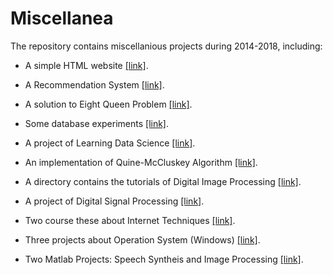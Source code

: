 # Miscellanea

The repository contains miscellanious projects during 2014-2018, including:

+ A simple HTML website [[link]](https://github.com/charlesliucn/miscellanea/tree/master/01-simple-html).

+ A Recommendation System [[link]](https://github.com/charlesliucn/miscellanea/tree/master/02-recommendation).

+ A solution to Eight Queen Problem [[link]](https://github.com/charlesliucn/miscellanea/tree/master/03-database).

+ Some database experiments [[link]](https://github.com/charlesliucn/miscellanea/tree/master/04-eight-queens).

+ A project of Learning Data Science [[link]](https://github.com/charlesliucn/miscellanea/tree/master/05-datascience).

+ An implementation of Quine-McCluskey Algorithm [[link]](https://github.com/charlesliucn/miscellanea/tree/master/06-qm-algorithm).

+ A directory contains the tutorials of Digital Image Processing [[link]](https://github.com/charlesliucn/miscellanea/tree/master/07-DIP).

+ A project of Digital Signal Processing [[link]](https://github.com/charlesliucn/miscellanea/tree/master/08-DSP).

+ Two course these about Internet Techniques [[link]](https://github.com/charlesliucn/miscellanea/tree/master/09-internet-tech).

+ Three projects about Operation System (Windows) [[link]](https://github.com/charlesliucn/miscellanea/tree/master/10-os-projects).

+ Two Matlab Projects: Speech Syntheis and Image Processing [[link]](https://github.com/charlesliucn/miscellanea/tree/master/11-matlab-projects).

